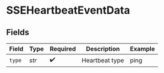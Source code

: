 # SSEHeartbeatEventData


## Fields

| Field              | Type               | Required           | Description        | Example            |
| ------------------ | ------------------ | ------------------ | ------------------ | ------------------ |
| `type`             | *str*              | :heavy_check_mark: | Heartbeat type     | ping               |